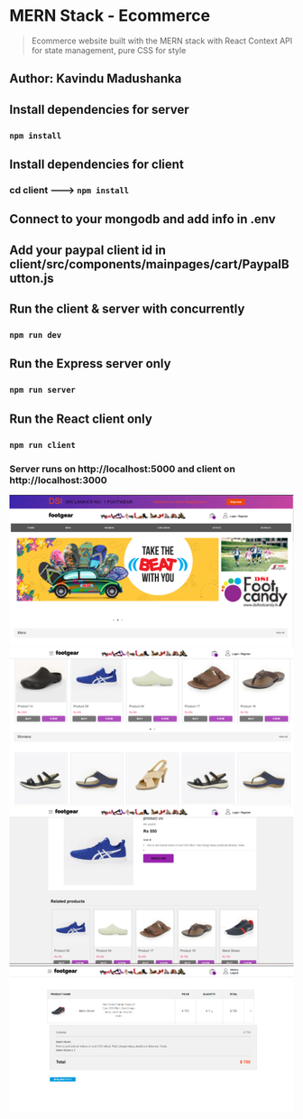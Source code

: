# MERN Stack - Ecommerce
> Ecommerce website built with the MERN stack with React Context API for state management, pure CSS for style


## Author: Kavindu Madushanka

## Install dependencies for server 
### `npm install`

## Install dependencies for client
### cd client ---> `npm install`

## Connect to your mongodb and add info in .env

## Add your paypal client id in client/src/components/mainpages/cart/PaypalButton.js

## Run the client & server with concurrently
### `npm run dev`

## Run the Express server only
### `npm run server`

## Run the React client only
### `npm run client`

### Server runs on http://localhost:5000 and client on http://localhost:3000

<img src="1.PNG">
<img src="2.PNG">
<img src="3.PNG">
<img src="4.PNG">

